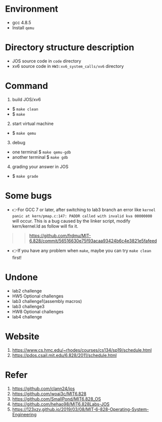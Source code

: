 
# Environment
- gcc 4.8.5 
- Install ```qemu```
# Directory structure description
- JOS source code in ```code``` directory
- xv6 source code in ```HW3:xv6_system_calls/xv6``` directory
# Command
1. build JOS/xv6
- $ ```make clean```
- $ ```make```
2. start virtual machine
- $ ```make qemu```
3. debug
- one terminal $ ```make qemu-gdb``` 
- another terminal $ ```make gdb```
4. grading your answer in JOS
- $ ```make grade```
# Some bugs
- :point_right:For GCC 7 or later, after switching to lab3 branch an error like ```kernel panic at kern/pmap.c:147: PADDR called with invalid kva 00000000``` will occur.
  This is a bug caused by the linker script, modify kern/kernel.ld as follow will fix it.
>>https://github.com/frdmu/MIT-6.828/commit/56516630e75f93acaa93424b6c4e3821e5fafeed
  
- :point_right:If you have any problem when ```make```, maybe you can try ```make clean``` first!
# Undone
- lab2 challenge
- HW5 Optional challenges
- lab3 challenge1(assembly macros)
- lab3 challenge3
- HW8 Optional challenges
- lab4 challenge
# Website
1. https://www.cs.hmc.edu/~rhodes/courses/cs134/sp19/schedule.html  
2. https://pdos.csail.mit.edu/6.828/2011/schedule.html
# Refer
1. https://github.com/clann24/jos  
2. https://github.com/woai3c/MIT6.828
3. https://github.com/SmallPond/MIT6.828_OS
4. https://github.com/hehao98/MIT6.828Labs-JOS
5. https://123xzy.github.io/2019/03/08/MIT-6-828-Operating-System-Engineering
